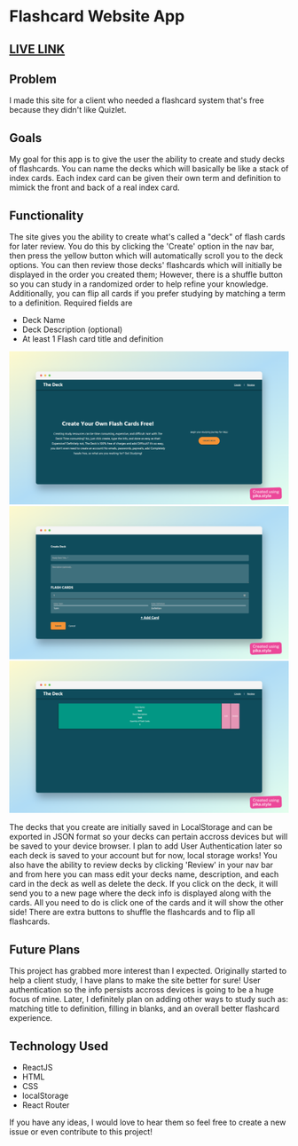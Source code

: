 # Flashcard Website App 
## [LIVE LINK](https://thedeck.netlify.app/)

## Problem
I made this site for a client who needed a flashcard system that's free because they didn't like Quizlet. 

## Goals
My goal for this app is to give the user the ability to create and study decks of flashcards. You can name the decks which will basically be like a stack of index cards. Each index card can be given their own term and definition to mimick the front and back of a real index card.

## Functionality
The site gives you the ability to create what's called a "deck" of flash cards for later review. You do this by clicking the 'Create' option in the nav bar, then press the yellow button which will automatically scroll you to the deck options. You can then review those decks' flashcards which will initially be displayed in the order you created them; However, there is a shuffle button so you can study in a randomized order to help refine your knowledge. Additionally, you can flip all cards if you prefer studying by matching a term to a definition. Required fields are 
* Deck Name
* Deck Description (optional)
* At least 1 Flash card title and definition

![Create deck](./src/resources/create-deck.png)
![Create deck 2](./src/resources/create-deck-2.png)
![Review Deck](./src/resources/review-deck.png)

The decks that you create are initially saved in LocalStorage and can be exported in JSON format so your decks can pertain accross devices but will be saved to your device browser. I plan to add User Authentication later so each deck is saved to your account but for now, local storage works! You also have the ability to review decks by clicking 'Review' in your nav bar and from here you can mass edit your decks name, description, and each card in the deck as well as delete the deck. If you click on the deck, it will send you to a new page where the deck info is displayed along with the cards. All you need to do is click one of the cards and it will show the other side! There are extra buttons to shuffle the flashcards and to flip all flashcards.

## Future Plans
This project has grabbed more interest than I expected. Originally started to help a client study, I have plans to make the site better for sure! User authentication so the info persists accross devices is going to be a huge focus of mine. Later, I definitely plan on adding other ways to study such as: matching title to definition, filling in blanks, and an overall better flashcard experience. 

## Technology Used
- ReactJS
- HTML
- CSS
- localStorage
- React Router

If you have any ideas, I would love to hear them so feel free to create a new issue or even contribute to this project!
